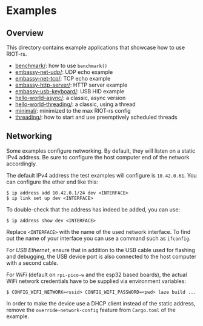 # Examples

## Overview

This directory contains example applications that showcase how to use RIOT-rs.

- [benchmark/](./benchmark): how to use `benchmark()`
- [embassy-net-udp/](./embassy-net-udp): UDP echo example
- [embassy-net-tcp/](./embassy-net-tcp): TCP echo example
- [embassy-http-server/](./embassy-http-server): HTTP server example
- [embassy-usb-keyboard/](./embassy-usb-keyboard): USB HID example
- [hello-world-async/](./hello-world-async): a classic, async version
- [hello-world-threading/](./hello-world-threading): a classic, using a thread
- [minimal/](./minimal): minimized to the max RIOT-rs config
- [threading/](./threading): how to start and use preemptively scheduled threads

## Networking

Some examples configure networking. By default, they will listen on a static
IPv4 address. Be sure to configure the host computer end of the network
accordingly.

The default IPv4 address the test examples will configure is `10.42.0.61`.
You can configure the other end like this:

    $ ip address add 10.42.0.1/24 dev <INTERFACE>
    $ ip link set up dev <INTERFACE>

To double-check that the address has indeed be added, you can use:

    $ ip address show dev <INTERFACE>

Replace `<INTERFACE>` with the name of the used network interface.
To find out the name of your interface you can use a command such as `ifconfig`.

For *USB Ethernet*, ensure that in addition to the USB cable used for flashing
and debugging, the USB device port is also connected to the host computer with
a second cable.

For *WiFi* (default on `rpi-pico-w` and the esp32 based boards), the actual WiFi
network credentials have to be supplied via environment variables:

    $ CONFIG_WIFI_NETWORK=<ssid> CONFIG_WIFI_PASSWORD=<pwd> laze build ...

In order to make the device use a DHCP client instead of the static address,
remove the `override-network-config` feature from `Cargo.toml` of the example.
